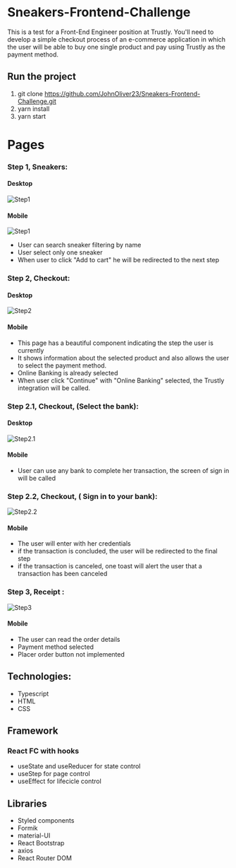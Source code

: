 # Sneakers-Frontend-Challenge

This is a test for a Front-End Engineer position at Trustly. You'll need to develop a simple checkout process of an e-commerce application in which the user will be able to buy one
single product and pay using Trustly as the payment method.

## Run the project
1. git clone https://github.com/JohnOliver23/Sneakers-Frontend-Challenge.git
2. yarn install
3. yarn start

# Pages
### Step 1, Sneakers: 
#### Desktop
![Step1](https://github.com/JohnOliver23/Sneakers-Frontend-Challenge/blob/main/images/step1.png?raw=true)

#### Mobile
![Step1](https://github.com/JohnOliver23/Sneakers-Frontend-Challenge/blob/main/images/step1mobile.png?raw=true)

- User can search sneaker filtering by name
- User select only one sneaker
- When user to click "Add to cart" he will be redirected to the next step

### Step 2, Checkout:
#### Desktop
![Step2](https://github.com/JohnOliver23/Sneakers-Frontend-Challenge/blob/main/images/step2.png?raw=true)

#### Mobile


- This page has a beautiful component indicating the step the user is currently
- It shows information about the selected product and also allows the user to select the payment method.
- Online Banking is already selected
- When user click "Continue" with "Online Banking" selected, the Trustly integration will be called.

### Step 2.1, Checkout, (Select the bank):
#### Desktop
![Step2.1](https://github.com/JohnOliver23/Sneakers-Frontend-Challenge/blob/main/images/step2.1.png?raw=true)
#### Mobile

- User can use any bank to complete her transaction, the screen of sign in  will be called


### Step 2.2, Checkout, ( Sign in to your bank):
![Step2.2](https://github.com/JohnOliver23/Sneakers-Frontend-Challenge/blob/main/images/step2.2.png?raw=true)
#### Mobile

- The user will enter with her credentials
- if the transaction is concluded, the user will be redirected to the final step
- if the transaction is canceled, one toast will alert the user that a transaction has been canceled

### Step 3, Receipt : 
![Step3](https://github.com/JohnOliver23/Sneakers-Frontend-Challenge/blob/main/images/step3.png?raw=true)
#### Mobile

- The user can read the order details
- Payment method selected
- Placer order button not implemented

## Technologies:
- Typescript
- HTML
- CSS

## Framework
### React FC with hooks
- useState and useReducer for state control
- useStep for page control
- useEffect for lifecicle control

## Libraries
- Styled components
- Formik
- material-UI
- React Bootstrap
- axios
- React Router DOM


